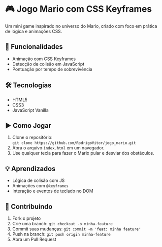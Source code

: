 # 🎮 Jogo Mario com CSS Keyframes

Um mini game inspirado no universo do Mario, criado com foco em prática de lógica e animações CSS.

## 📌 Funcionalidades

- Animação com CSS Keyframes
- Detecção de colisão em JavaScript
- Pontuação por tempo de sobrevivência

## 🛠 Tecnologias

- HTML5
- CSS3
- JavaScript Vanilla

## ▶️ Como Jogar

1. Clone o repositório:  
   `git clone https://github.com/RodrigoVitor/jogo_mario.git`
2. Abra o arquivo `index.html` em um navegador.
3. Use qualquer tecla para fazer o Mario pular e desviar dos obstáculos.

## 💡 Aprendizados

- Lógica de colisão com JS
- Animações com `@keyframes`
- Interação e eventos de teclado no DOM

## 🤝 Contribuindo

1. Fork o projeto
2. Crie uma branch: `git checkout -b minha-feature`
3. Commit suas mudanças: `git commit -m 'feat: minha feature'`
4. Push na branch: `git push origin minha-feature`
5. Abra um Pull Request

